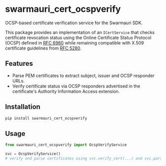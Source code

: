 # swarmauri_cert_ocspverify

OCSP-based certificate verification service for the Swarmauri SDK.

This package provides an implementation of an `ICertService` that checks
certificate revocation status using the Online Certificate Status Protocol
(OCSP) defined in [RFC 6960](https://www.rfc-editor.org/rfc/rfc6960) while
remaining compatible with X.509 certificate guidelines from
[RFC 5280](https://www.rfc-editor.org/rfc/rfc5280).

## Features
- Parse PEM certificates to extract subject, issuer and OCSP responder URLs.
- Verify certificate status via OCSP responders advertised in the certificate's
  Authority Information Access extension.

## Installation
```bash
pip install swarmauri_cert_ocspverify
```

## Usage
```python
from swarmauri_cert_ocspverify import OcspVerifyService

svc = OcspVerifyService()
# verify and parse certificates using svc.verify_cert(...) and svc.parse_cert(...)
```
